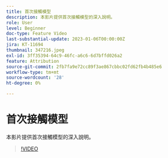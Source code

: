 ```yaml
---
title: 首次接觸模型
description: 本影片提供首次接觸模型的深入說明。
role: User
level: Beginner
doc-type: Feature Video
last-substantial-update: 2023-01-06T00:00:00Z
jira: KT-11694
thumbnail: 347216.jpeg
exl-id: 3ff35394-64c9-46fc-a6c6-6d7bffd026a2
feature: Attribution
source-git-commit: 2fb7fa9e72cc89f3ae867cbbc02fd62fb4b485e6
workflow-type: tm+mt
source-wordcount: '28'
ht-degree: 0%

---
```


# 首次接觸模型

本影片提供首次接觸模型的深入說明。

>[!VIDEO](https://video.tv.adobe.com/v/347216/?quality=12&learn=on)
